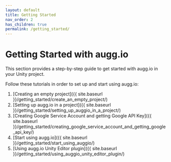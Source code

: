 ```yaml
---
layout: default
title: Getting Started
nav_order: 2
has_children: true
permalink: /getting_started/
---
```


# **Getting Started with augg.io**

This section provides a step-by-step guide to get started with augg.io in your Unity project.

Follow these tutorials in order to set up and start using augg.io:

1. [Creating an empty project]({{ site.baseurl }}/getting_started/create_an_empty_project/)
2. [Setting up augg.io in a project]({{ site.baseurl }}/getting_started/setting_up_auggio_in_a_project/)
3. [Creating Google Service Account and getting Google API Key]({{ site.baseurl }}/getting_started/creating_google_service_account_and_getting_google_api_key/)
4. [Start using augg.io]({{ site.baseurl }}/getting_started/start_using_auggio/)
5. [Using augg.io Unity Editor plugin]({{ site.baseurl }}/getting_started/using_auggio_unity_editor_plugin/)